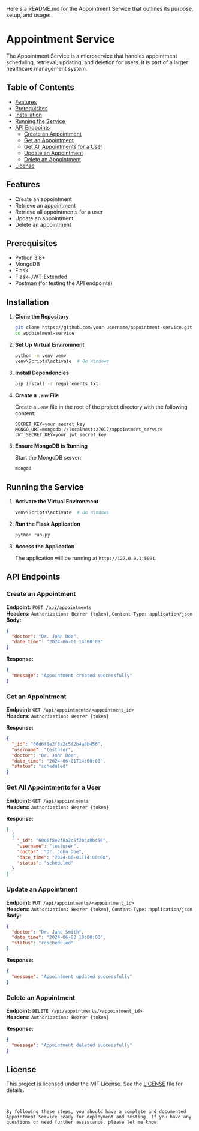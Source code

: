 Here's a README.md for the Appointment Service that outlines its purpose, setup, and usage:


# Appointment Service

The Appointment Service is a microservice that handles appointment scheduling, retrieval, updating, and deletion for users. It is part of a larger healthcare management system.

## Table of Contents

- [Features](#features)
- [Prerequisites](#prerequisites)
- [Installation](#installation)
- [Running the Service](#running-the-service)
- [API Endpoints](#api-endpoints)
  - [Create an Appointment](#create-an-appointment)
  - [Get an Appointment](#get-an-appointment)
  - [Get All Appointments for a User](#get-all-appointments-for-a-user)
  - [Update an Appointment](#update-an-appointment)
  - [Delete an Appointment](#delete-an-appointment)
- [License](#license)

## Features

- Create an appointment
- Retrieve an appointment
- Retrieve all appointments for a user
- Update an appointment
- Delete an appointment

## Prerequisites

- Python 3.8+
- MongoDB
- Flask
- Flask-JWT-Extended
- Postman (for testing the API endpoints)

## Installation

1. **Clone the Repository**

   ```bash
   git clone https://github.com/your-username/appointment-service.git
   cd appointment-service
   ```

2. **Set Up Virtual Environment**

   ```bash
   python -m venv venv
   venv\Scripts\activate  # On Windows
   ```

3. **Install Dependencies**

   ```bash
   pip install -r requirements.txt
   ```

4. **Create a `.env` File**

   Create a `.env` file in the root of the project directory with the following content:

   ```env
   SECRET_KEY=your_secret_key
   MONGO_URI=mongodb://localhost:27017/appointment_service
   JWT_SECRET_KEY=your_jwt_secret_key
   ```

5. **Ensure MongoDB is Running**

   Start the MongoDB server:

   ```bash
   mongod
   ```

## Running the Service

1. **Activate the Virtual Environment**

   ```bash
   venv\Scripts\activate  # On Windows
   ```

2. **Run the Flask Application**

   ```bash
   python run.py
   ```

3. **Access the Application**

   The application will be running at `http://127.0.0.1:5001`.

## API Endpoints

### Create an Appointment

**Endpoint:** `POST /api/appointments`  
**Headers:** `Authorization: Bearer {token}`, `Content-Type: application/json`  
**Body:**

```json
{
  "doctor": "Dr. John Doe",
  "date_time": "2024-06-01 14:00:00"
}
```

**Response:**

```json
{
  "message": "Appointment created successfully"
}
```

### Get an Appointment

**Endpoint:** `GET /api/appointments/<appointment_id>`  
**Headers:** `Authorization: Bearer {token}`  

**Response:**

```json
{
  "_id": "60d6f8e2f8a2c5f2b4a8b456",
  "username": "testuser",
  "doctor": "Dr. John Doe",
  "date_time": "2024-06-01T14:00:00",
  "status": "scheduled"
}
```

### Get All Appointments for a User

**Endpoint:** `GET /api/appointments`  
**Headers:** `Authorization: Bearer {token}`  

**Response:**

```json
[
  {
    "_id": "60d6f8e2f8a2c5f2b4a8b456",
    "username": "testuser",
    "doctor": "Dr. John Doe",
    "date_time": "2024-06-01T14:00:00",
    "status": "scheduled"
  }
]
```

### Update an Appointment

**Endpoint:** `PUT /api/appointments/<appointment_id>`  
**Headers:** `Authorization: Bearer {token}`, `Content-Type: application/json`  
**Body:**

```json
{
  "doctor": "Dr. Jane Smith",
  "date_time": "2024-06-02 10:00:00",
  "status": "rescheduled"
}
```

**Response:**

```json
{
  "message": "Appointment updated successfully"
}
```

### Delete an Appointment

**Endpoint:** `DELETE /api/appointments/<appointment_id>`  
**Headers:** `Authorization: Bearer {token}`  

**Response:**

```json
{
  "message": "Appointment deleted successfully"
}
```

## License

This project is licensed under the MIT License. See the [LICENSE](LICENSE) file for details.
```


By following these steps, you should have a complete and documented Appointment Service ready for deployment and testing. If you have any questions or need further assistance, please let me know!
